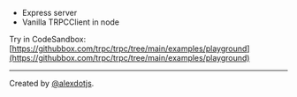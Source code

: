 
- Express server
- Vanilla TRPCClient in node

Try in CodeSandbox: [https://githubbox.com/trpc/trpc/tree/main/examples/playground](https://githubbox.com/trpc/trpc/tree/main/examples/playground)


---

Created by [@alexdotjs](https://twitter.com/alexdotjs).

